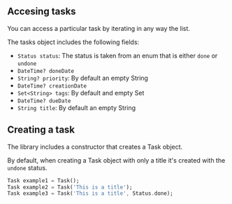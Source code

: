 ## Accesing tasks
You can access a particular task by iterating in any way the list.

The tasks object includes the following fields:
- `Status status`: The status is taken from an enum that is either `done` or `undone`
- `DateTime? doneDate`
- `String? priority`: By default an empty String
- `DateTime? creationDate`
- `Set<String> tags`: By default and empty Set
- `DateTime? dueDate`
- `String title`: By default an empty String

## Creating a task
The library includes a constructor that creates a Task object.

By default, when creating a Task object with only a title it's created with the `undone` status.

```dart
Task example1 = Task();
Task example2 = Task('This is a title');
Task example3 = Task('This is a title', Status.done);
```